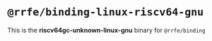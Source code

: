 # `@rrfe/binding-linux-riscv64-gnu`

This is the **riscv64gc-unknown-linux-gnu** binary for `@rrfe/binding`
